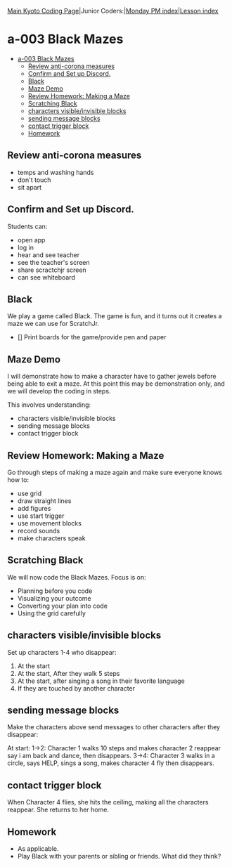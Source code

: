 
[Main Kyoto Coding Page](https://kyoto-lesson.github.io/)|Junior Coders:|[Monday PM index](../monday_pm)|[Lesson index](../lessons)

# a-003 Black Mazes

* [a-003 Black Mazes](#a-003-black-mazes)
  * [Review anti-corona measures](#review-anti-corona-measures)
  * [Confirm and Set up Discord.](#confirm-and-set-up-discord)
  * [Black](#black)
  * [Maze Demo](#maze-demo)
  * [Review Homework: Making a Maze](#review-homework-making-a-maze)
  * [Scratching Black](#scratching-black)
  * [characters visible/invisible blocks](#characters-visibleinvisible-blocks)
  * [sending message blocks](#sending-message-blocks)
  * [contact trigger block](#contact-trigger-block)
  * [Homework](#homework)



## Review anti-corona measures

* temps and washing hands
* don't touch
* sit apart

## Confirm and Set up Discord.

Students can:

* open app
* log in 
* hear and see teacher
* see the teacher's screen
* share scractchjr screen
* can see whiteboard

## Black

We play a game called Black. The game is fun, and it turns out it creates a maze we can use for ScratchJr.

- [] Print boards for the game/provide pen and paper

## Maze Demo

I will demonstrate how to make a character have to gather jewels before being able to exit a maze. At this point this may be demonstration only, and we will develop the coding in steps.

This involves understanding:

* characters visible/invisible blocks
* sending message blocks
* contact trigger block


## Review Homework: Making a Maze

Go through steps of making a maze again and make sure everyone knows how to:

* use grid
* draw straight lines
* add figures
* use start trigger
* use movement blocks
* record sounds
* make characters speak


## Scratching Black

We will now code the Black Mazes. Focus is on:

* Planning before you code 
* Visualizing your outcome
* Converting your plan into code 
* Using the grid carefully


## characters visible/invisible blocks

Set up characters 1-4 who disappear: 

1. At the start
2. At the start, After they walk 5 steps 
3. At the start, after singing a song in their favorite language
4. If they are touched by another character


## sending message blocks

Make the characters above send messages to other characters after they disappear:

At start:
1->2: Character 1 walks 10 steps and makes character 2 reappear say i am back and dance,  then disappears.
3->4: Character 3 walks in a circle, says HELP, sings a song,  makes character 4 fly then disappears.

## contact trigger block

When Character 4 flies, she hits the ceiling, making all the characters reappear. She returns to her home.

## Homework

* As applicable. 
* Play Black with your parents or sibling or friends. What did they think?







